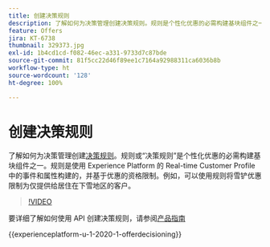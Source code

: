 ```yaml
---
title: 创建决策规则
description: 了解如何为决策管理创建决策规则。规则是个性化优惠的必需构建基块组件之一。
feature: Offers
jira: KT-6738
thumbnail: 329373.jpg
exl-id: 1b4cd1cd-f082-46ec-a331-9733d7c87bde
source-git-commit: 81f5cc22d46f89ee1c7164a92988311ca6036b8b
workflow-type: ht
source-wordcount: '128'
ht-degree: 100%

---
```


# 创建决策规则

了解如何为决策管理创建[决策规则](https://experienceleague.adobe.com/docs/journey-optimizer/using/offer-decisioniong/create-components/creating-decision-rules.html?lang=zh-Hans)。规则或“决策规则”是个性化优惠的必需构建基块组件之一。规则是使用 Experience Platform 的 Real-time Customer Profile 中的事件和属性构建的，并基于优惠的资格限制。例如，可以使用规则将雪铲优惠限制为仅提供给居住在下雪地区的客户。

>[!VIDEO](https://video.tv.adobe.com/v/329373?quality=12&learn=on)

要详细了解如何使用 API 创建决策规则，请参阅[产品指南](https://experienceleague.adobe.com/docs/journey-optimizer/using/offer-decisioniong/api-reference/offers-api/decision-rules/create.html?lang=zh-Hans)

{{experienceplatform-u-1-2020-1-offerdecisioning}}
